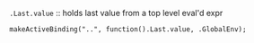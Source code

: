 <!-- njnmdoc:  title="R"  -->


`.Last.value` :: holds last value from a top level eval'd expr

```
makeActiveBinding("..", function().Last.value, .GlobalEnv);
```

